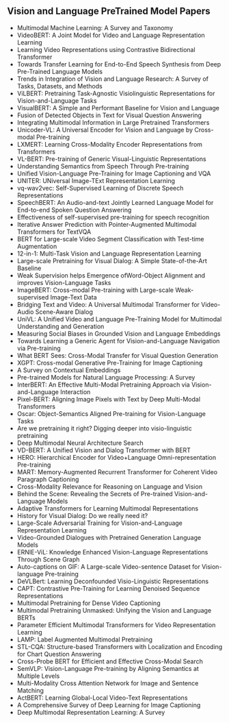 <h2>Vision and Language PreTrained Model Papers </h2>



<ul>

                             

 <li><a target="_blank" href="https://github.com/manjunath5496/Vision-and-Language-PreTrained-Model-Papers/blob/master/vi(1).pdf" style="text-decoration:none;">Multimodal Machine Learning: A Survey and Taxonomy</a></li>

 <li><a target="_blank" href="https://github.com/manjunath5496/Vision-and-Language-PreTrained-Model-Papers/blob/master/vi(2).pdf" style="text-decoration:none;">VideoBERT: A Joint Model for Video and Language Representation Learning</a></li>

<li><a target="_blank" href="https://github.com/manjunath5496/Vision-and-Language-PreTrained-Model-Papers/blob/master/vi(3).pdf" style="text-decoration:none;">Learning Video Representations using Contrastive Bidirectional Transformer</a></li>
 <li><a target="_blank" href="https://github.com/manjunath5496/Vision-and-Language-PreTrained-Model-Papers/blob/master/vi(4).pdf" style="text-decoration:none;">Towards Transfer Learning for End-to-End Speech Synthesis from Deep Pre-Trained Language Models</a></li>                              
<li><a target="_blank" href="https://github.com/manjunath5496/Vision-and-Language-PreTrained-Model-Papers/blob/master/vi(5).pdf" style="text-decoration:none;">Trends in Integration of Vision and Language Research: A Survey of Tasks, Datasets, and Methods</a></li>
<li><a target="_blank" href="https://github.com/manjunath5496/Vision-and-Language-PreTrained-Model-Papers/blob/master/vi(6).pdf" style="text-decoration:none;">ViLBERT: Pretraining Task-Agnostic Visiolinguistic Representations for Vision-and-Language Tasks</a></li>
 <li><a target="_blank" href="https://github.com/manjunath5496/Vision-and-Language-PreTrained-Model-Papers/blob/master/vi(7).pdf" style="text-decoration:none;">VisualBERT: A Simple and Performant Baseline for Vision and Language</a></li>

 <li><a target="_blank" href="https://github.com/manjunath5496/Vision-and-Language-PreTrained-Model-Papers/blob/master/vi(8).pdf" style="text-decoration:none;"> Fusion of Detected Objects in Text for Visual Question Answering </a></li>
   <li><a target="_blank" href="https://github.com/manjunath5496/Vision-and-Language-PreTrained-Model-Papers/blob/master/vi(9).pdf" style="text-decoration:none;">Integrating Multimodal Information in Large Pretrained Transformers</a></li>
  
   
 <li><a target="_blank" href="https://github.com/manjunath5496/Vision-and-Language-PreTrained-Model-Papers/blob/master/vi(10).pdf" style="text-decoration:none;">Unicoder-VL: A Universal Encoder for Vision and Language by Cross-modal Pre-training</a></li>                              
<li><a target="_blank" href="https://github.com/manjunath5496/Vision-and-Language-PreTrained-Model-Papers/blob/master/vi(11).pdf" style="text-decoration:none;">LXMERT: Learning Cross-Modality Encoder Representations from Transformers</a></li>
<li><a target="_blank" href="https://github.com/manjunath5496/Vision-and-Language-PreTrained-Model-Papers/blob/master/vi(12).pdf" style="text-decoration:none;">VL-BERT: Pre-training of Generic Visual-Linguistic Representations</a></li>
<li><a target="_blank" href="https://github.com/manjunath5496/Vision-and-Language-PreTrained-Model-Papers/blob/master/vi(13).pdf" style="text-decoration:none;">Understanding Semantics from Speech Through Pre-training</a></li>

<li><a target="_blank" href="https://github.com/manjunath5496/Vision-and-Language-PreTrained-Model-Papers/blob/master/vi(14).pdf" style="text-decoration:none;">Unified Vision-Language Pre-Training for Image Captioning and VQA</a></li>
                              
<li><a target="_blank" href="https://github.com/manjunath5496/Vision-and-Language-PreTrained-Model-Papers/blob/master/vi(15).pdf" style="text-decoration:none;">UNITER: UNiversal Image-TExt Representation Learning</a></li>

<li><a target="_blank" href="https://github.com/manjunath5496/Vision-and-Language-PreTrained-Model-Papers/blob/master/vi(16).pdf" style="text-decoration:none;">vq-wav2vec: Self-Supervised Learning of Discrete Speech Representations</a></li>

  <li><a target="_blank" href="https://github.com/manjunath5496/Vision-and-Language-PreTrained-Model-Papers/blob/master/vi(17).pdf" style="text-decoration:none;">SpeechBERT: An Audio-and-text Jointly Learned Language Model for End-to-end Spoken Question Answering</a></li>   
  
<li><a target="_blank" href="https://github.com/manjunath5496/Vision-and-Language-PreTrained-Model-Papers/blob/master/vi(18).pdf" style="text-decoration:none;">Effectiveness of self-supervised pre-training for speech recognition</a></li> 

  
<li><a target="_blank" href="https://github.com/manjunath5496/Vision-and-Language-PreTrained-Model-Papers/blob/master/vi(19).pdf" style="text-decoration:none;">Iterative Answer Prediction with Pointer-Augmented Multimodal Transformers for TextVQA</a></li> 

<li><a target="_blank" href="https://github.com/manjunath5496/Vision-and-Language-PreTrained-Model-Papers/blob/master/vi(20).pdf" style="text-decoration:none;">BERT for Large-scale Video Segment Classification with Test-time Augmentation</a></li>

<li><a target="_blank" href="https://github.com/manjunath5496/Vision-and-Language-PreTrained-Model-Papers/blob/master/vi(21).pdf" style="text-decoration:none;">12-in-1: Multi-Task Vision and Language Representation Learning</a></li>
<li><a target="_blank" href="https://github.com/manjunath5496/Vision-and-Language-PreTrained-Model-Papers/blob/master/vi(22).pdf" style="text-decoration:none;">Large-scale Pretraining for Visual Dialog: A Simple State-of-the-Art Baseline</a></li> 
 <li><a target="_blank" href="https://github.com/manjunath5496/Vision-and-Language-PreTrained-Model-Papers/blob/master/vi(23).pdf" style="text-decoration:none;">Weak Supervision helps Emergence ofWord-Object Alignment and improves Vision-Language Tasks</a></li> 
 

   <li><a target="_blank" href="https://github.com/manjunath5496/Vision-and-Language-PreTrained-Model-Papers/blob/master/vi(24).pdf" style="text-decoration:none;">ImageBERT: Cross-modal Pre-training with Large-scale Weak-supervised Image-Text Data</a></li>
 
   <li><a target="_blank" href="https://github.com/manjunath5496/Vision-and-Language-PreTrained-Model-Papers/blob/master/vi(25).pdf" style="text-decoration:none;">Bridging Text and Video: A Universal Multimodal Transformer for Video-Audio Scene-Aware Dialog</a></li>                              
 <li><a target="_blank" href="https://github.com/manjunath5496/Vision-and-Language-PreTrained-Model-Papers/blob/master/vi(26).pdf" style="text-decoration:none;">UniVL: A Unified Video and Language Pre-Training Model for Multimodal Understanding and Generation</a></li>
 <li><a target="_blank" href="https://github.com/manjunath5496/Vision-and-Language-PreTrained-Model-Papers/blob/master/vi(27).pdf" style="text-decoration:none;">Measuring Social Biases in Grounded Vision and Language Embeddings</a></li>
   
 
   <li><a target="_blank" href="https://github.com/manjunath5496/Vision-and-Language-PreTrained-Model-Papers/blob/master/vi(28).pdf" style="text-decoration:none;">Towards Learning a Generic Agent for Vision-and-Language Navigation via Pre-training</a></li>
 
   <li><a target="_blank" href="https://github.com/manjunath5496/Vision-and-Language-PreTrained-Model-Papers/blob/master/vi(29).pdf" style="text-decoration:none;">What BERT Sees: Cross-Modal Transfer for Visual Question Generation </a></li>                              

  <li><a target="_blank" href="https://github.com/manjunath5496/Vision-and-Language-PreTrained-Model-Papers/blob/master/vi(30).pdf" style="text-decoration:none;">XGPT: Cross-modal Generative Pre-Training for Image Captioning</a></li>
 
   <li><a target="_blank" href="https://github.com/manjunath5496/Vision-and-Language-PreTrained-Model-Papers/blob/master/vi(31).pdf" style="text-decoration:none;">A Survey on Contextual Embeddings</a></li> 
    <li><a target="_blank" href="https://github.com/manjunath5496/Vision-and-Language-PreTrained-Model-Papers/blob/master/vi(32).pdf" style="text-decoration:none;">Pre-trained Models for Natural Language Processing: A Survey</a></li> 

   <li><a target="_blank" href="https://github.com/manjunath5496/Vision-and-Language-PreTrained-Model-Papers/blob/master/vi(33).pdf" style="text-decoration:none;">InterBERT: An Effective Multi-Modal Pretraining Approach via Vision-and-Language Interaction</a></li>                              

  <li><a target="_blank" href="https://github.com/manjunath5496/Vision-and-Language-PreTrained-Model-Papers/blob/master/vi(34).pdf" style="text-decoration:none;">Pixel-BERT: Aligning Image Pixels with Text by Deep Multi-Modal Transformers</a></li> 
 
  <li><a target="_blank" href="https://github.com/manjunath5496/Vision-and-Language-PreTrained-Model-Papers/blob/master/vi(35).pdf" style="text-decoration:none;">Oscar: Object-Semantics Aligned Pre-training for Vision-Language Tasks</a></li> 

  <li><a target="_blank" href="https://github.com/manjunath5496/Vision-and-Language-PreTrained-Model-Papers/blob/master/vi(36).pdf" style="text-decoration:none;">Are we pretraining it right? Digging deeper into visio-linguistic pretraining</a></li> 
 
<li><a target="_blank" href="https://github.com/manjunath5496/Vision-and-Language-PreTrained-Model-Papers/blob/master/vi(37).pdf" style="text-decoration:none;">Deep Multimodal Neural Architecture Search</a></li>
 <li><a target="_blank" href="https://github.com/manjunath5496/Vision-and-Language-PreTrained-Model-Papers/blob/master/vi(38).pdf" style="text-decoration:none;">VD-BERT: A Unified Vision and Dialog Transformer with BERT</a></li>
<li><a target="_blank" href="https://github.com/manjunath5496/Vision-and-Language-PreTrained-Model-Papers/blob/master/vi(39).pdf" style="text-decoration:none;">HERO: Hierarchical Encoder for Video+Language Omni-representation Pre-training</a></li>
 <li><a target="_blank" href="https://github.com/manjunath5496/Vision-and-Language-PreTrained-Model-Papers/blob/master/vi(40).pdf" style="text-decoration:none;">MART: Memory-Augmented Recurrent Transformer for Coherent Video Paragraph Captioning</a></li>                              
<li><a target="_blank" href="https://github.com/manjunath5496/Vision-and-Language-PreTrained-Model-Papers/blob/master/vi(41).pdf" style="text-decoration:none;">Cross-Modality Relevance for Reasoning on Language and Vision</a></li>
<li><a target="_blank" href="https://github.com/manjunath5496/Vision-and-Language-PreTrained-Model-Papers/blob/master/vi(42).pdf" style="text-decoration:none;">Behind the Scene: Revealing the Secrets of Pre-trained Vision-and-Language Models</a></li>
 
  <li><a target="_blank" href="https://github.com/manjunath5496/Vision-and-Language-PreTrained-Model-Papers/blob/master/vi(43).pdf" style="text-decoration:none;">Adaptive Transformers for Learning Multimodal Representations</a></li>
 <li><a target="_blank" href="https://github.com/manjunath5496/Vision-and-Language-PreTrained-Model-Papers/blob/master/vi(44).pdf" style="text-decoration:none;">History for Visual Dialog: Do we really need it?</a></li>
   <li><a target="_blank" href="https://github.com/manjunath5496/Vision-and-Language-PreTrained-Model-Papers/blob/master/vi(45).pdf" style="text-decoration:none;">Large-Scale Adversarial Training for Vision-and-Language Representation Learning</a></li>  
   
<li><a target="_blank" href="https://github.com/manjunath5496/Vision-and-Language-PreTrained-Model-Papers/blob/master/vi(46).pdf" style="text-decoration:none;">Video-Grounded Dialogues with Pretrained Generation Language Models</a></li> 
                             
<li><a target="_blank" href="https://github.com/manjunath5496/Vision-and-Language-PreTrained-Model-Papers/blob/master/vi(47).pdf" style="text-decoration:none;">ERNIE-ViL: Knowledge Enhanced Vision-Language Representations Through Scene Graph</a></li>
<li><a target="_blank" href="https://github.com/manjunath5496/Vision-and-Language-PreTrained-Model-Papers/blob/master/vi(48).pdf" style="text-decoration:none;">Auto-captions on GIF: A Large-scale Video-sentence Dataset for Vision-language Pre-training</a></li>

<li><a target="_blank" href="https://github.com/manjunath5496/Vision-and-Language-PreTrained-Model-Papers/blob/master/vi(49).pdf" style="text-decoration:none;">DeVLBert: Learning Deconfounded Visio-Linguistic Representations</a></li>
                              
<li><a target="_blank" href="https://github.com/manjunath5496/Vision-and-Language-PreTrained-Model-Papers/blob/master/vi(50).pdf" style="text-decoration:none;">CAPT: Contrastive Pre-Training for Learning Denoised Sequence Representations</a></li>
<li><a target="_blank" href="https://github.com/manjunath5496/Vision-and-Language-PreTrained-Model-Papers/blob/master/vi(51).pdf" style="text-decoration:none;">Multimodal Pretraining for Dense Video Captioning</a></li>
<li><a target="_blank" href="https://github.com/manjunath5496/Vision-and-Language-PreTrained-Model-Papers/blob/master/vi(52).pdf" style="text-decoration:none;">Multimodal Pretraining Unmasked: Unifying the Vision and Language BERTs</a></li>

<li><a target="_blank" href="https://github.com/manjunath5496/Vision-and-Language-PreTrained-Model-Papers/blob/master/vi(53).pdf" style="text-decoration:none;">Parameter Efficient Multimodal Transformers for Video Representation Learning</a></li>
 
<li><a target="_blank" href="https://github.com/manjunath5496/Vision-and-Language-PreTrained-Model-Papers/blob/master/vi(54).pdf" style="text-decoration:none;">LAMP: Label Augmented Multimodal Pretraining </a></li>

<li><a target="_blank" href="https://github.com/manjunath5496/Vision-and-Language-PreTrained-Model-Papers/blob/master/vi(55).pdf" style="text-decoration:none;">STL-CQA: Structure-based Transformers with Localization and Encoding for Chart Question Answering</a></li>
 
  <li><a target="_blank" href="https://github.com/manjunath5496/Vision-and-Language-PreTrained-Model-Papers/blob/master/vi(56).pdf" style="text-decoration:none;">Cross-Probe BERT for Efficient and Effective Cross-Modal Search </a></li>                              

  <li><a target="_blank" href="https://github.com/manjunath5496/Vision-and-Language-PreTrained-Model-Papers/blob/master/vi(57).pdf" style="text-decoration:none;">SemVLP: Vision-Language Pre-training by Aligning Semantics at Multiple Levels</a></li>
 
   <li><a target="_blank" href="https://github.com/manjunath5496/Vision-and-Language-PreTrained-Model-Papers/blob/master/vi(58).pdf" style="text-decoration:none;">Multi-Modality Cross Attention Network for Image and Sentence Matching</a></li>
    <li><a target="_blank" href="https://github.com/manjunath5496/Vision-and-Language-PreTrained-Model-Papers/blob/master/vi(59).pdf" style="text-decoration:none;">ActBERT: Learning Global-Local Video-Text Representations</a></li>
 
  <li><a target="_blank" href="https://github.com/manjunath5496/Vision-and-Language-PreTrained-Model-Papers/blob/master/vi(60).pdf" style="text-decoration:none;">A Comprehensive Survey of Deep Learning for Image Captioning </a></li>
 
   <li><a target="_blank" href="https://github.com/manjunath5496/Vision-and-Language-PreTrained-Model-Papers/blob/master/vi(61).pdf" style="text-decoration:none;">Deep Multimodal Representation Learning: A Survey</a></li>
 
   </ul>
